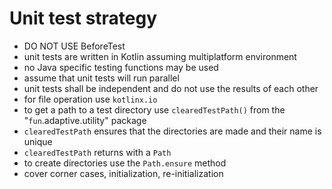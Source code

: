 # Unit test strategy

* DO NOT USE BeforeTest
* unit tests are written in Kotlin assuming multiplatform environment
* no Java specific testing functions may be used
* assume that unit tests will run parallel
* unit tests shall be independent and do not use the results of each other
* for file operation use `kotlinx.io`
* to get a path to a test directory use `clearedTestPath()` from the "`fun`.adaptive.utility" package
* `clearedTestPath` ensures that the directories are made and their name is unique
* `clearedTestPath` returns with a `Path`
* to create directories use the `Path.ensure` method
* cover corner cases, initialization, re-initialization